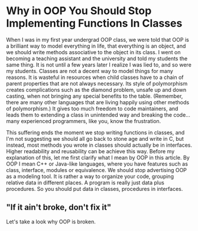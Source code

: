 # Why in OOP You Should Stop Implementing Functions In Classes

When I was in my first year undergrad OOP class, we were told that OOP is a brilliant way to model everything in life, that everything is an object, and we should write methods associative to the object in its class. I went on becoming a teaching assistant and the university and told my students the same thing. It is not until a few years later I realize I was lied to, and so were my students. Classes are not a decent way to model things for many reasons. It is wasteful in resources when child classes have to a chain of parent properties that are not always necessary. Its style of polymorphism creates complications such as the diamond problem, unsafe up and down casting, when not bringing any special benefits to the table. (Remember, there are many other languages that are living happily using other methods of polymorphism.) It gives too much freedom to code maintainers, and leads them to extending a class in unintended way and breaking the code... many experienced programmers, like you, know the frustration. 

This suffering ends the moment we stop writing functions in classes, and I'm not suggesting we should all go back to stone age and write in C, but instead, most methods you wrote in classes should actually be in interfaces. Higher readability and reusability can be achieve this way. Before my explanation of this, let me first clarify what I mean by OOP in this article. By OOP I mean C++ or Java-like languages, where you have features such as class, interface, modules or equivalence. We should stop advertising OOP as a modeling tool. It is rather a way to organize your code, grouping relative data in different places. A program is really just data plus procedures. So you should put data in classes, procedures in interfaces.

## "If it ain't broke, don't fix it"

Let's take a look why OOP is broken.
